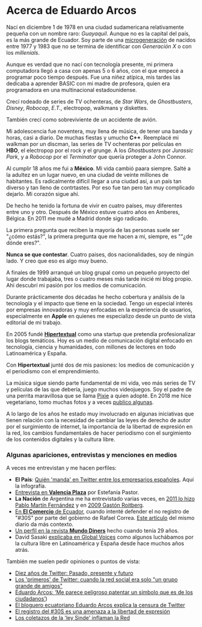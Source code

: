 # Acerca de Eduardo Arcos

Nací en diciembre 1 de 1978 en una ciudad sudamericana relativamente pequeña con un nombre raro: *Guayaquil*. Aunque no es la capital del país, es la más grande de Ecuador. Soy parte de una [microgeneración](https://www.sammichespsychmeds.com/micro-generation-born-between-1977-1983-are-given-new-name/) de nacidos entre 1977 y 1983 que no se termina de identificar con *Generación X* o con los *millenials*.

Aunque es verdad que no nací con tecnología presente, mi primera computadora llegó a casa con apenas 5 o 6 años, con el que empecé a programar poco tiempo después. Fue una niñez atípica, mis tardes las dedicaba a aprender BASIC con mi madre de profesora, quien era programadora en una multinacional estadounidense.

Crecí rodeado de series de TV ochenteras, de *Star Wars*, de *Ghostbusters*, *Disney*, *Robocop*, *E.T.*, electropop, walkmans y diskettes.

También crecí como sobreviviente de un accidente de avión.

Mi adolescencia fue noventera, muy llena de música, de tener una banda y horas, casi a diario. De muchas fiestas y umucho **C++**. Reemplacé mi walkman por un discman, las series de TV ochenteras por películas en **HBO**, el electropop por el rock y el grunge. A los *Ghostbusters* por *Jurassic Park*, y a *Robocop* por el *Terminator* que quería proteger a John Connor.

Al cumplir 18 años me fui a **México**. Mi vida cambió paara siempre. Salté a la adultez en un lugar nuevo, en una ciudad de veinte millones de habitantes. Es radicalmente difícil llegar a una ciudad así, a un país tan diverso y tan lleno de contrtastes. Por eso fue tan pero tan muy complicado dejarlo. Mi corazón sigue ahí.

De hecho he tenido la fortuna de vivir en cuatro países, muy diferentes entre uno y otro. Después de México estuve cuatro años en Amberes, Bélgica. En 2011 me mudé a Madrid donde sigo radicado.

La primera pregunta que reciben la mayoría de las personas suele ser "¿cómo estás?", la primera pregunta que me hacen a mi, siempre, es ""¿de dónde eres?".

**Nunca se que contestar**. Cuatro paises, dos nacionalidades, soy de ningún lado. Y creo que eso es algo muy bueno.

A finales de 1999 arranqué un blog grupal como un pequeño proyecto del lugar donde trabajaba, tres o cuatro meses más tarde inicié mi blog propio. Ahí descubrí mi pasión por los medios de comunicación.

Durante prácticamente dos décadas he hecho cobertura y análisis de la tecnología y el impacto que tiene en la sociedad. Tengo un especial interés por empresas innovadoras y muy enfocadas en la experiencia de usuarios, especialmente en **Apple** en quienes me especializo desde un punto de vista editorial de mi trabajo.

En 2005 fundé **[Hipertextual](//hipertextual.com)** como una startup que pretendía profesionalizar los blogs temáticos. Hoy es un medio de comunicación digital enfocado en tecnología, ciencia y humanidades, con millones de lectores en todo Latinoamérica y España.

Con **Hipertextual** junté dos de mis pasiones: los medios de comunicación y el periodismo con el emprendimiento.

La música sigue siendo parte fundamental de mi vida, veo más series de TV y películas de las que debería, juego muchos videojuegos. Soy el padre de una perrita maravillosa que se llama [Pixie](//instagram.com/pixiethecollie) a quien adopté. En 2018 me hice vegetariano, tomo muchas fotos y a veces [publico algunas](//instagram.com/earcos).

A lo largo de los años he estado muy involucrado en algunas iniciativas que tienen relación con la necesidad de cambiar las leyes de derecho de autor por el surgimiento de internet, la importancia de la libertad de expresión en la red, los cambios fundamentales de hacer periodismo con el surgimiento de los contenidos digitales y la cultura libre.

### Algunas apariciones, entrevistas y menciones en medios

A veces me entrevistan y me hacen perfiles:

* **El País**: [Quién 'manda' en Twitter entre los empresarios españoles](https://elpais.com/elpais/2015/09/07/media/1441617840_624422.html). Aquí la infografía.
* [Entrevista en **Valencia Plaza**](http://epoca1.valenciaplaza.com/ver/143445/el-discurso-de-profesionalizar-un-blog-se-ha-quedado-viejo.html) por Estefanía Pastor.
* **La Nación** de Argentina me ha entrevistado varias veces, en [2011 lo hizo Pablo Martín Fernández](https://www.lanacion.com.ar/1414036-eduardo-arcos) y en [2009 Gastón Roitberg](https://www.lanacion.com.ar/1117509-eduardo-arcos-o-las-mil-caras-digitales).
* [En **El Comercio** de Ecuador](http://www.elcomercio.com/actualidad/politica/eduardo-arcos-me-parece-peligroso.html), cuando intenté defender el no registro de "#30S" por parte del gobierno de Rafael Correa. [Este artículo](http://www.elcomercio.com/actualidad/politica/bloguero-eduardo-arcos-se-opone.html) del mismo diario da más contexto.
* [Un perfil en la revista **Mundo Diners**](https://marcelanoriega.wordpress.com/2011/01/09/un-blogger-que-se-lleva-el-mundo-por-delante/) hecho cuando tenía 29 años.
* David Sasaki [explicaba en Global Voices](https://globalvoices.org/2005/07/20/the-state-of-free-culture-in-latin-america/) como algunos luchábamos por la cultura libre en Latinoamérica y España desde hace muchos años atrás.

También me suelen pedir opiniones o puntos de vista:

* [Diez años de Twitter: Pasado, presente y futuro](http://www.lavanguardia.com/tecnologia/20160321/40589736988/twitter-10-anos-pasado-presente-futuro.html)
* [Los 'primeros' de Twitter: cuando la red social era solo "un grupo grande de amigos"](https://www.20minutos.es/noticia/2702776/0/twitter-red-social/decimo-aniversario/primeros-espana/)
* [Eduardo Arcos: ‘Me parece peligroso patentar un símbolo que es de los ciudadanos’](https://www.sammichespsychmeds.com/micro-generation-born-between-1977-1983-are-given-new-name/))
* [El bloguero ecuatoriano Eduardo Arcos explica la censura de Twitter](https://lahora.com.ec/noticia/1101274530/eduardo-arcos-bloguero-ecuatoriano-explica-la-censura-de-twitter)
* [El registro del #30S es una amenaza a la libertad de expresión](http://www.clasesdeperiodismo.com/2011/12/16/el-registro-del-30s-es-una-amenaza-a-la-libertad-de-expresion/)
* [Los coletazos de la 'ley Sinde' inflaman la Red](https://elpais.com/cultura/2011/12/07/actualidad/1323212405_850215.html)
